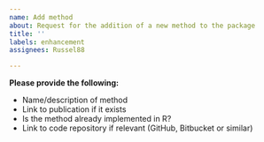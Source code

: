 ```yaml
---
name: Add method
about: Request for the addition of a new method to the package
title: ''
labels: enhancement
assignees: Russel88

---
```


**Please provide the following:**
* Name/description of method
* Link to publication if it exists
* Is the method already implemented in R?
* Link to code repository if relevant (GitHub, Bitbucket or similar)
